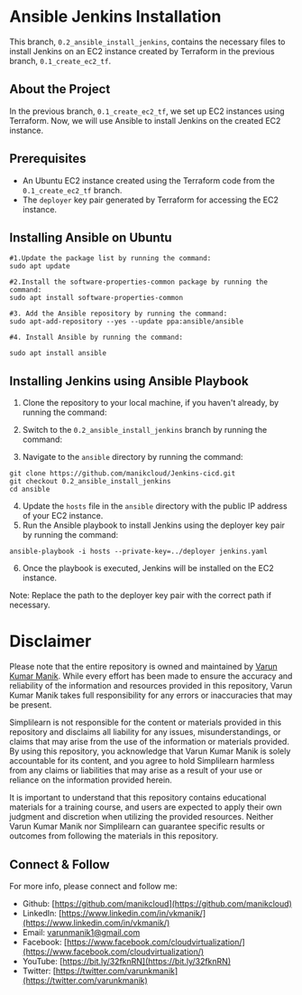 # Ansible Jenkins Installation

This branch, `0.2_ansible_install_jenkins`, contains the necessary files to install Jenkins on an EC2 instance created by Terraform in the previous branch, `0.1_create_ec2_tf`. 

## About the Project

In the previous branch, `0.1_create_ec2_tf`, we set up EC2 instances using Terraform. Now, we will use Ansible to install Jenkins on the created EC2 instance.

## Prerequisites

- An Ubuntu EC2 instance created using the Terraform code from the `0.1_create_ec2_tf` branch.
- The `deployer` key pair generated by Terraform for accessing the EC2 instance.

## Installing Ansible on Ubuntu

```
#1.Update the package list by running the command:
sudo apt update

#2.Install the software-properties-common package by running the command:
sudo apt install software-properties-common

#3. Add the Ansible repository by running the command:
sudo apt-add-repository --yes --update ppa:ansible/ansible

#4. Install Ansible by running the command:

sudo apt install ansible
```

## Installing Jenkins using Ansible Playbook

1. Clone the repository to your local machine, if you haven't already, by running the command:

2. Switch to the `0.2_ansible_install_jenkins` branch by running the command:

3. Navigate to the `ansible` directory by running the command:

```
git clone https://github.com/manikcloud/Jenkins-cicd.git
git checkout 0.2_ansible_install_jenkins
cd ansible

```
4. Update the `hosts` file in the `ansible` directory with the public IP address of your EC2 instance.
5. Run the Ansible playbook to install Jenkins using the deployer key pair by running the command:

```
ansible-playbook -i hosts --private-key=../deployer jenkins.yaml
```
6. Once the playbook is executed, Jenkins will be installed on the EC2 instance.

Note: Replace the path to the deployer key pair with the correct path if necessary.


# Disclaimer

Please note that the entire repository is owned and maintained by [Varun Kumar Manik](https://www.linkedin.com/in/vkmanik/). While every effort has been made to ensure the accuracy and reliability of the information and resources provided in this repository, Varun Kumar Manik takes full responsibility for any errors or inaccuracies that may be present.

Simplilearn is not responsible for the content or materials provided in this repository and disclaims all liability for any issues, misunderstandings, or claims that may arise from the use of the information or materials provided. By using this repository, you acknowledge that Varun Kumar Manik is solely accountable for its content, and you agree to hold Simplilearn harmless from any claims or liabilities that may arise as a result of your use or reliance on the information provided herein.

It is important to understand that this repository contains educational materials for a training course, and users are expected to apply their own judgment and discretion when utilizing the provided resources. Neither Varun Kumar Manik nor Simplilearn can guarantee specific results or outcomes from following the materials in this repository.


## Connect & Follow

For more info, please connect and follow me:

- Github: [https://github.com/manikcloud](https://github.com/manikcloud)
- LinkedIn: [https://www.linkedin.com/in/vkmanik/](https://www.linkedin.com/in/vkmanik/)
- Email: [varunmanik1@gmail.com](mailto:varunmanik1@gmail.com)
- Facebook: [https://www.facebook.com/cloudvirtualization/](https://www.facebook.com/cloudvirtualization/)
- YouTube: [https://bit.ly/32fknRN](https://bit.ly/32fknRN)
- Twitter: [https://twitter.com/varunkmanik](https://twitter.com/varunkmanik)

